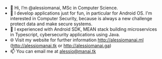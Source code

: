 - 👋 Hi, I’m @alessiomanai, MSc in Computer Science. 
- 👀 I develop applications just for fun, in particular for Android OS. I'm interested in Computer Security, because is always a new challenge protect data and make secure systems.
- 🌱 I experienced with Android SDK, MEAN stack building microservices in Typescript, cybersecurity applications using Java.
- 🌐 Visit my website for further information http://alessiomanai.ml (http://alessiomanai.tk or http://alessiomanai.ga)
- 📫 You can email me at alessio@manai.tk

<!---
alessiomanai/alessiomanai is a ✨ special ✨ repository because its `README.md` (this file) appears on your GitHub profile.
You can click the Preview link to take a look at your changes.
--->
